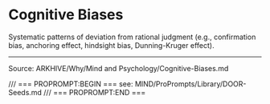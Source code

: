 # Cognitive Biases

Systematic patterns of deviation from rational judgment (e.g., confirmation bias, anchoring effect, hindsight bias, Dunning-Kruger effect).

---
Source: ARKHIVE/Why/Mind and Psychology/Cognitive-Biases.md

/// === PROPROMPT:BEGIN ===
see: MIND/ProPrompts/Library/DOOR-Seeds.md
/// === PROPROMPT:END ===
